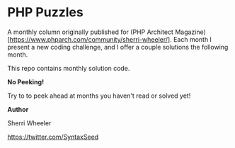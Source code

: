 # PHP Puzzles

A monthly column originally published for (PHP Architect Magazine)[https://www.phparch.com/community/sherri-wheeler/]. Each month I present a new coding challenge, and I offer a couple solutions the following month.

This repo contains monthly solution code.

**No Peeking!**

Try to to peek ahead at months you haven't read or solved yet!

**Author**

Sherri Wheeler

https://twitter.com/SyntaxSeed
